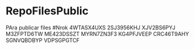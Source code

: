 # RepoFilesPublic
PAra publicar files
#Nrok
4WTASX4UXS
2SJ3956KHJ
XJV2BS6PYJ
M3ZFPTD6TW
ME423DSSZT
MYRN7ZN3F3
KG4PFJVEEP
CRC46T9AHY
SGNVQBDBYP
VDPSGPGTCF
